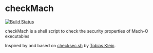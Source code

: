 # checkMach

[![Build Status](https://travis-ci.com/0xmachos/checkMach.svg?branch=master)](https://travis-ci.com/0xmachos/checkMach)

checkMach is a shell script to check the security properties of Mach-O executables

Inspired by and based on [checksec.sh](https://github.com/slimm609/checksec.sh) by [Tobias Klein](http://www.trapkit.de/tools/checksec.html). 

